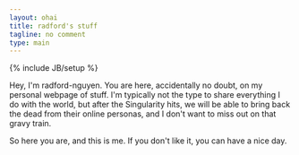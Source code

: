 ```yaml
---
layout: ohai
title: radford's stuff
tagline: no comment
type: main
---
```

{% include JB/setup %}

Hey, I'm radford-nguyen. You are here, accidentally no doubt, on
my personal webpage of stuff. I'm typically not the type to share everything I
do with the world, but after the Singularity hits, we will be able to
bring back the dead from their online personas, and I don't want
to miss out on that gravy train.

So here you are, and this is me. If you don't like it, you can have a
nice day.

